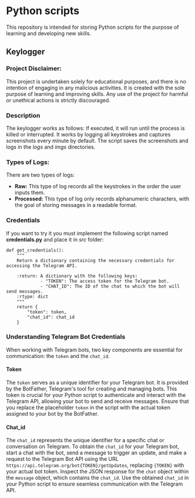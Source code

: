 # Python scripts
This repository is intended for storing Python scripts for the purpose of learning and developing new skills. 

## Keylogger

### Project Disclaimer:
This project is undertaken solely for educational purposes, and there is no intention of engaging in any malicious activities. It is created with the sole purpose of learning and improving skills. Any use of the project for harmful or unethical actions is strictly discouraged.

### Description
The keylogger works as follows:
If executed, it will run until the process is killed or interrupted. It works by logging all keystrokes and captures screenshots every minute by default. The script saves the screenshots and logs in the *logs* and *imgs* directories. 

### Types of Logs:
There are two types of logs:
- **Raw:** This type of log records all the keystrokes in the order the user inputs them.
- **Processed:** This type of log only records alphanumeric characters, with the goal of storing messages in a readable format.

### Credentials
If you want to try it you must implement the following script named **credentials.py** and place it in *src* folder:

```
def get_credentials():
    """
    Return a dictionary containing the necessary credentials for accessing the Telegram API.

    :return: A dictionary with the following keys:
             - "TOKEN": The access token for the Telegram bot.
             - "CHAT_ID": The ID of the chat to which the bot will send messages.
    :rtype: dict
    """
    return {
        "token": token,
        "chat_id": chat_id
    }
```
### Understanding Telegram Bot Credentials
When working with Telegram bots, two key components are essential for communication: the `token` and the `chat_id`.

#### Token
The `token` serves as a unique identifier for your Telegram bot. It is provided by the BotFather, Telegram's tool for creating and managing bots. This token is crucial for your Python script to authenticate and interact with the Telegram API, allowing your bot to send and receive messages. Ensure that you replace the placeholder `token` in the script with the actual token assigned to your bot by the BotFather.

#### Chat_id
The `chat_id` represents the unique identifier for a specific chat or conversation on Telegram. 
To obtain the `chat_id` for your Telegram bot, start a chat with the bot, send a message to trigger an update, and make a request to the Telegram Bot API using the URL `https://api.telegram.org/bot{TOKEN}/getUpdates`, replacing `{TOKEN}` with your actual bot token. Inspect the JSON response for the `chat` object within the `message` object, which contains the `chat_id`. Use the obtained `chat_id` in your Python script to ensure seamless communication with the Telegram API.
